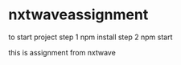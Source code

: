 # nxtwaveassignment
to start project
step 1  npm install
step 2 npm start

this is assignment from nxtwave
